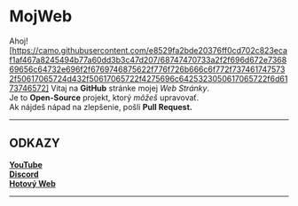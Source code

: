 # MojWeb

Ahoj! [https://camo.githubusercontent.com/e8529fa2bde20376ff0cd702c823ecaf1af467a8245494b77a60dd3b3c47d207/68747470733a2f2f696d672e736869656c64732e696f2f6769746875622f776f726b666c6f772f7374617475732f50617065724d432f50617065722f4275696c6425323050617065722f6d6173746572]
Vitaj na **GitHub** stránke mojej _Web Stránky_.  
Je to **Open-Source** projekt, ktorý _môžeš_ upravovať.  
Ak nájdeš nápad na zlepšenie, pošli **Pull Request.**  

---

## ODKAZY  
      
**[YouTube](https://www.youtube.com/channel/UCYlSDA9BGGL3rtkl1OF9IdA)**  
**[Discord](https://bit.ly/MojDiscordServer)**  
**[Hotový Web](https://mycinematics.wordpress.com/)**  

---
